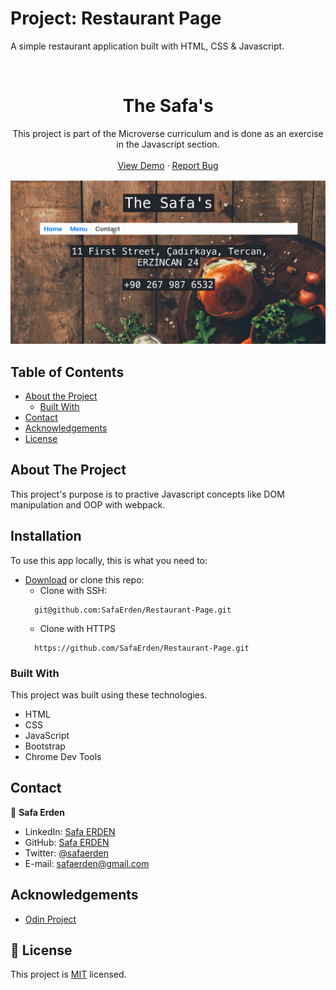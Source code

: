 # Project: Restaurant Page
A simple restaurant application built with HTML, CSS & Javascript. 

<br />
<p align="center">

  <h1 align="center">The Safa's</h1>

  <p align="center">
    This project is part of the Microverse curriculum and is done as an exercise in the Javascript section.
    <br />
    <br />
    <a href="https://safaerden.github.io/Restaurant-Page/">View Demo</a>
    ·
    <a href="https://github.com/SafaErden/Restaurant-Page/issues">Report Bug</a>
  </p>
</p>

![screenshot](./dist/assets/image/safas.gif)

<!-- TABLE OF CONTENTS -->
## Table of Contents

* [About the Project](#about-the-project)
  * [Built With](#built-with)
* [Contact](#contact)
* [Acknowledgements](#acknowledgements)
* [License](#license)

<!-- ABOUT THE PROJECT -->
## About The Project

This project's purpose is to practive Javascript concepts like DOM manipulation and OOP with webpack.

<!-- [![Product Name Screen Shot][product-screenshot]][screenshot-url] -->

<!-- ABOUT THE PROJECT -->
## Installation

To use this app locally, this is what you need to:

* [Download](https://github.com/SafaErden/Restaurant-Page/archive/development.zip) or clone this repo:
  - Clone with SSH:
  ```
    git@github.com:SafaErden/Restaurant-Page.git
  ```
  - Clone with HTTPS
  ```
    https://github.com/SafaErden/Restaurant-Page.git
  ```
 

### Built With
This project was built using these technologies.
* HTML
* CSS
* JavaScript
* Bootstrap
* Chrome Dev Tools

<!-- CONTACT -->
## Contact

👤 **Safa Erden**

- LinkedIn: [Safa ERDEN](https://www.linkedin.com/in/safaerden/)
- GitHub: [Safa ERDEN](https://github.com/SafaErden)
- Twitter: [@safaerden](https://twitter.com/safaerden)
- E-mail: safaerden@gmail.com

<!-- ACKNOWLEDGEMENTS -->
## Acknowledgements
* [Odin Project](https://www.theodinproject.com/courses/javascript/lessons/restaurant-page)

## 📝 License

This project is [MIT](https://opensource.org/licenses/MIT) licensed.

